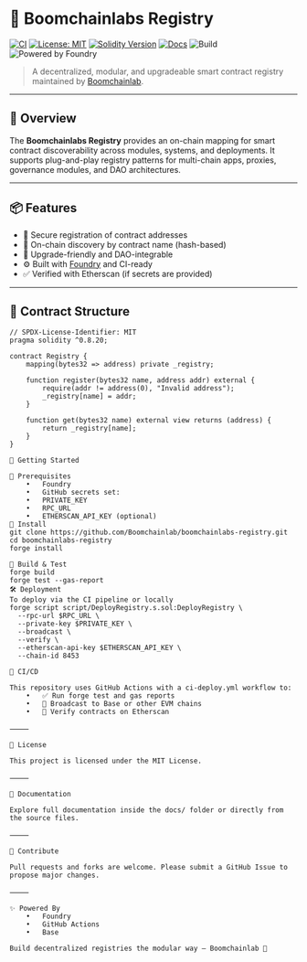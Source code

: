# 🔗 Boomchainlabs Registry

[![CI](https://github.com/Boomchainlab/boomchainlabs-registry/actions/workflows/ci-deploy.yml/badge.svg)](https://github.com/Boomchainlab/boomchainlabs-registry/actions/workflows/ci-deploy.yml)
[![License: MIT](https://img.shields.io/badge/License-MIT-yellow.svg)](https://opensource.org/licenses/MIT)
[![Solidity Version](https://img.shields.io/badge/Solidity-0.8.20-blue.svg)](https://soliditylang.org/)
[![Docs](https://img.shields.io/badge/docs-view-blue)](https://github.com/Boomchainlab/boomchainlabs-registry#documentation)
![Build](https://img.shields.io/github/actions/workflow/status/Boomchainlab/boomchainlabs-registry/ci-deploy.yml?branch=main)
![Powered by Foundry](https://img.shields.io/badge/Foundry-tested-blue)

> A decentralized, modular, and upgradeable smart contract registry maintained by [Boomchainlab](https://github.com/Boomchainlab).

---

## 📘 Overview

The **Boomchainlabs Registry** provides an on-chain mapping for smart contract discoverability across modules, systems, and deployments. It supports plug-and-play registry patterns for multi-chain apps, proxies, governance modules, and DAO architectures.

---

## 📦 Features

- 🔐 Secure registration of contract addresses
- 📡 On-chain discovery by contract name (hash-based)
- 🔄 Upgrade-friendly and DAO-integrable
- ⚙️ Built with [Foundry](https://book.getfoundry.sh/) and CI-ready
- ✅ Verified with Etherscan (if secrets are provided)

---

## 📁 Contract Structure

```solidity
// SPDX-License-Identifier: MIT
pragma solidity ^0.8.20;

contract Registry {
    mapping(bytes32 => address) private _registry;

    function register(bytes32 name, address addr) external {
        require(addr != address(0), "Invalid address");
        _registry[name] = addr;
    }

    function get(bytes32 name) external view returns (address) {
        return _registry[name];
    }
}

🚀 Getting Started

🧰 Prerequisites
	•	Foundry
	•	GitHub secrets set:
	•	PRIVATE_KEY
	•	RPC_URL
	•	ETHERSCAN_API_KEY (optional)
🔧 Install
git clone https://github.com/Boomchainlab/boomchainlabs-registry.git
cd boomchainlabs-registry
forge install

🔨 Build & Test
forge build
forge test --gas-report
🛠 Deployment
To deploy via the CI pipeline or locally
forge script script/DeployRegistry.s.sol:DeployRegistry \
  --rpc-url $RPC_URL \
  --private-key $PRIVATE_KEY \
  --broadcast \
  --verify \
  --etherscan-api-key $ETHERSCAN_API_KEY \
  --chain-id 8453

🧪 CI/CD

This repository uses GitHub Actions with a ci-deploy.yml workflow to:
	•	✅ Run forge test and gas reports
	•	🔁 Broadcast to Base or other EVM chains
	•	🔎 Verify contracts on Etherscan

⸻

📄 License

This project is licensed under the MIT License.

⸻

🧭 Documentation

Explore full documentation inside the docs/ folder or directly from the source files.

⸻

🙌 Contribute

Pull requests and forks are welcome. Please submit a GitHub Issue to propose major changes.

⸻

✨ Powered By
	•	Foundry
	•	GitHub Actions
	•	Base

Build decentralized registries the modular way — Boomchainlab 🚀
